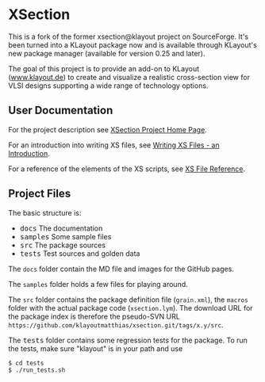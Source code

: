 # XSection

This is a fork of the former xsection@klayout project on SourceForge. It's been turned into a 
KLayout package now and is available through KLayout's new package manager (available for version 0.25 and later).

The goal of this project is to provide an add-on to KLayout (www.klayout.de) to 
create and visualize a realistic cross-section view for VLSI designs supporting a wide range of 
technology options.

## User Documentation

For the project description see [XSection Project Home Page](https://klayoutmatthias.github.io/xsection).

For an introduction into writing XS files, see [Writing XS Files - an Introduction](https://klayoutmatthias.github.io/xsection/DocIntro).

For a reference of the elements of the XS scripts, see [XS File Reference](https://klayoutmatthias.github.io/xsection/DocIntro).

## Project Files

The basic structure is:

 * <tt>docs</tt> The documentation
 * <tt>samples</tt> Some sample files
 * <tt>src</tt> The package sources
 * <tt>tests</tt> Test sources and golden data

The `docs` folder contain the MD file and images for the GitHub pages.

The `samples` folder holds a few files for playing around.

The `src` folder contains the package definition file (`grain.xml`), the `macros` folder with the
actual package code (`xsection.lym`). The download URL for the package index is therefore the pseudo-SVN
URL `https://github.com/klayoutmatthias/xsection.git/tags/x.y/src`.

The <tt>tests</tt> folder contains some regression tests for the package. To run the tests,
make sure "klayout" is in your path and use

```sh
$ cd tests
$ ./run_tests.sh
```

